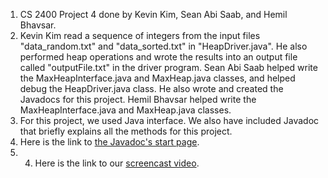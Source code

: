 1. CS 2400 Project 4 done by Kevin Kim, Sean Abi Saab, and Hemil Bhavsar.
2. Kevin Kim read a sequence of integers from the input files "data_random.txt" and "data_sorted.txt" in "HeapDriver.java". He also performed heap operations and wrote the results into an output file called "outputFile.txt" in the driver program. Sean Abi Saab helped write the MaxHeapInterface.java and MaxHeap.java classes, and helped debug the HeapDriver.java class. He also wrote and created the Javadocs for this project. Hemil Bhavsar helped write the MaxHeapInterface.java and MaxHeap.java classes.
3. For this project, we used Java interface. We also have included Javadoc that briefly explains all the methods for this project.
4. Here is the link to [the Javadoc's start page](https://codingtillwedie.github.io/Project-4/package-summary.html).
5. 4. Here is the link to our [screencast video]().
